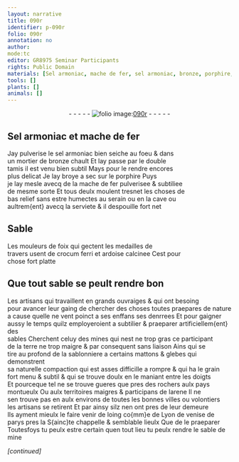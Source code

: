 ```yaml
---
layout: narrative
title: 090r
identifier: p-090r
folio: 090r
annotation: no
author:
mode:tc
editor: GR8975 Seminar Participants
rights: Public Domain
materials: [Sel armoniac, mache de fer, sel armoniac, bronze, porphire, crocum ferri, ardoise, terre, arene]
tools: []
plants: []
animals: []
---
```


<div class="folio" align="center">- - - - - <a href="http://gallica.bnf.fr/ark:/12148/btv1b10500001g/f185.image" target="_blank"><img src="https://cu-mkp.github.io/2017-workshop-edition/assets/photo-icon.png" alt="folio image: " style="display:inline-block; margin-bottom:-3px;"/>090r</a> - - - - - </div>  
  

## <span class="m">Sel armoniac</span> et <span class="m">mache de fer</span>

 
Jay pulverise le <span class="m">sel armoniac</span> bien seiche au foeu & dans<br/> un mortier de <span class="m">bronze</span> chault Et lay passe par le double<br/> tamis il est venu bien subtil Mays pour le rendre encores<br/> plus delicat Je lay broye a sec sur le <span class="m">porphire</span> Puys<br/> je lay mesle avecq de la <span class="m">mache de fer</span> pulverisee & subtiliee<br/> de mesme sorte Et tous deulx moulent tresnet les choses de<br/> bas relief sans estre humectes au <span class="env">serain</span> ou en la <span class="env">cave</span> ou<br/> aultrem{ent} avecq la serviete & il despouille fort net
 
 
  

## Sable

 
Les <span class="pro">mouleurs</span> de <span class="pl">foix</span> qui gectent les medailles de<br/> travers usent de <span class="m">crocum ferri</span> et <span class="m">ardoise</span> calcinee Cest pour<br/> chose fort platte
 
 
  

## Que tout sable se peult rendre bon

 
Les <span class="pro">artisans</span> qui travaillent en grands ouvraiges & qui ont besoing<br/> pour avancer leur gaing de chercher des choses toutes praepares de nature<br/> a cause quelle ne vent poinct a ses enffans ses denrrees Et pour gaigner<br/> aussy le temps quilz employeroient a subtilier & praeparer artificiellem{ent} des<br/> sables Cherchent celuy des mines qui nest ne trop gras ce participant<br/> de la <span class="m">terre</span> ne trop maigre & par consequent sans liaison Ains qui se<br/> tire au profond de la sablonniere a certains mattons & glebes qui demonstrent<br/> sa naturelle compaction qui est asses difficille a rompre & qui ha le grain<br/> fort menu & subtil & qui se trouve doulx en le maniant entre les doigts<br/> Et pourceque tel ne se trouve gueres que pres des rochers aulx pays<br/> montueulx Ou aulx territoires maigres & participans de l<span class="m">arene</span> Il ne<br/> sen trouve pas en aulx environs de toutes les bonnes villes ou volontiers<br/> les <span class="pro">artisans</span> se retirent Et par ainsy silz nen ont pres de leur demeure<br/> Ils ayment mieulx le faire venir de loing co{mm}e de <span class="pl">Lyon</span> de <span class="pl">venise</span> de<br/> <span class="pl">parys</span> pres la <span class="pl">S{ainc}te chappelle</span> & semblable lieulx Que de le praeparer<br/> Toutesfoys tu peulx estre certain quen tout lieu tu peulx rendre le sable de mine
 
*[continued]*
 
